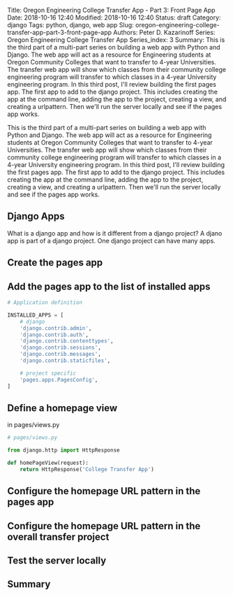 Title: Oregon Engineering College Transfer App - Part 3: Front Page App
Date: 2018-10-16 12:40
Modified: 2018-10-16 12:40
Status: draft
Category: django
Tags: python, django, web app
Slug: oregon-engineering-college-transfer-app-part-3-front-page-app
Authors: Peter D. Kazarinoff
Series: Oregon Engineering College Transfer App
Series_index: 3
Summary: This is the third part of a multi-part series on building a web app with Python and Django. The web app will act as a resource for Engineering students at Oregon Community Colleges that want to transfer to 4-year Universities. The transfer web app will show which classes from their community college engineering program will transfer to which classes in a 4-year University engineering program. In this third post, I'll review building the first pages app. The first app to add to the django project. This includes creating the app at the command line, adding the app to the project, creating a view, and creating a urlpattern. Then we'll run the server locally and see if the pages app works.

This is the third part of a multi-part series on building a web app with Python and Django. The web app will act as a resource for Engineering students at Oregon Community Colleges that want to transfer to 4-year Universities. The transfer web app will show which classes from their community college engineering program will transfer to which classes in a 4-year University engineering program. In this third post, I'll review building the first pages app. The first app to add to the django project. This includes creating the app at the command line, adding the app to the project, creating a view, and creating a urlpattern. Then we'll run the server locally and see if the pages app works.

## Django Apps

What is a django app and how is it different from a django project? A djano app is part of a django project. One django project can have many apps.

## Create the pages app

## Add the pages app to the list of installed apps

```python
# Application definition

INSTALLED_APPS = [
    # django
    'django.contrib.admin',
    'django.contrib.auth',
    'django.contrib.contenttypes',
    'django.contrib.sessions',
    'django.contrib.messages',
    'django.contrib.staticfiles',

    # project specific
    'pages.apps.PagesConfig',
]

```

## Define a homepage view

in pages/views.py
```python
# pages/views.py

from django.http import HttpResponse

def homePageView(request):
    return HttpResponse('College Transfer App')
```

## Configure the homepage URL pattern in the pages app

## Configure the homepage URL pattern in the overall transfer project

## Test the server locally

## Summary